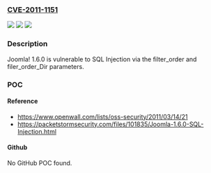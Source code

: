 ### [CVE-2011-1151](https://cve.mitre.org/cgi-bin/cvename.cgi?name=CVE-2011-1151)
![](https://img.shields.io/static/v1?label=Product&message=Joomla!&color=blue)
![](https://img.shields.io/static/v1?label=Version&message=n%2Fa&color=blue)
![](https://img.shields.io/static/v1?label=Vulnerability&message=SQL%20Injection&color=brighgreen)

### Description

Joomla! 1.6.0 is vulnerable to SQL Injection via the filter_order and filer_order_Dir parameters.

### POC

#### Reference
- https://www.openwall.com/lists/oss-security/2011/03/14/21
- https://packetstormsecurity.com/files/101835/Joomla-1.6.0-SQL-Injection.html

#### Github
No GitHub POC found.

